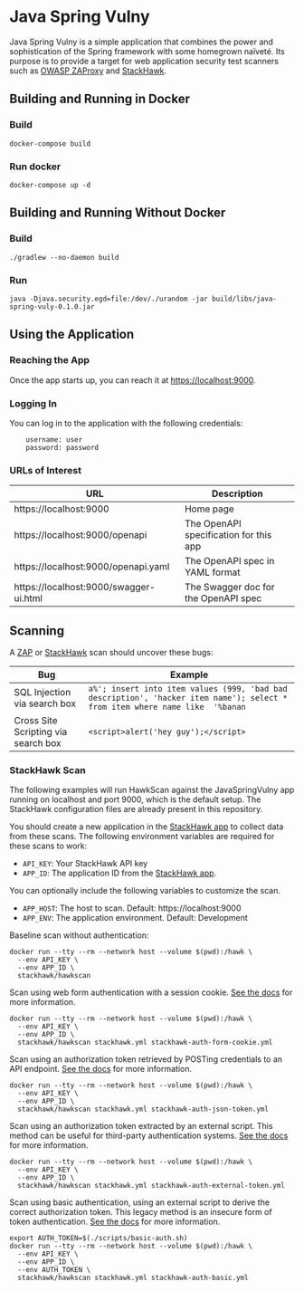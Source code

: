 # Java Spring Vulny

Java Spring Vulny is a simple application that combines the power and sophistication of the Spring framework with some homegrown naïveté. Its purpose is to provide a target for web application security test scanners such as [OWASP ZAProxy](https://www.zaproxy.org/) and [StackHawk](https://www.stackhawk.com/).

## Building and Running in Docker

### Build
```shell script
docker-compose build
```

### Run docker
```shell script
docker-compose up -d
```

## Building and Running Without Docker

### Build
```shell script
./gradlew --no-daemon build
```

### Run
```shell script
java -Djava.security.egd=file:/dev/./urandom -jar build/libs/java-spring-vuly-0.1.0.jar
```

## Using the Application

### Reaching the App

Once the app starts up, you can reach it at [https://localhost:9000](https://localhost:9000).

### Logging In
You can log in to the application with the following credentials:

```
    username: user
    password: password
```

### URLs of Interest

| URL | Description |
| --- | --- |
| https://localhost:9000 | Home page |
| https://localhost:9000/openapi | The OpenAPI specification for this app |
| https://localhost:9000/openapi.yaml | The OpenAPI spec in YAML format |
| https://localhost:9000/swagger-ui.html | The Swagger doc for the OpenAPI spec |

## Scanning

A [ZAP](https://www.zaproxy.org/) or [StackHawk](https://www.stackhawk.com/) scan should uncover these bugs:

| Bug | Example |
| --- | --- |
| SQL Injection via search box | `a%'; insert into item values (999, 'bad bad description', 'hacker item name'); select * from item where name like  '%banan` |
| Cross Site Scripting via search box | `<script>alert('hey guy');</script>` |

### StackHawk Scan

The following examples will run HawkScan against the JavaSpringVulny app running on localhost and port 9000, which is the default setup. The StackHawk configuration files are already present in this repository.

You should create a new application in the [StackHawk app](https://app.stackhawk.com/applications) to collect data from these scans. The following environment variables are required for these scans to work:

 * `API_KEY`: Your StackHawk API key
 * `APP_ID`: The application ID from the [StackHawk app](https://app.stackhawk.com/applications).

You can optionally include the following variables to customize the scan.

 * `APP_HOST`: The host to scan. Default: https://localhost:9000
 * `APP_ENV`: The application environment. Default: Development

Baseline scan without authentication:
```shell
docker run --tty --rm --network host --volume $(pwd):/hawk \
  --env API_KEY \
  --env APP_ID \
  stackhawk/hawkscan
```

Scan using web form authentication with a session cookie. [See the docs](https://docs.stackhawk.com/hawkscan/configuration/authenticated-scanning.html#example-usernamepassword-authentication--cookie-authorization) for more information.
```shell
docker run --tty --rm --network host --volume $(pwd):/hawk \
  --env API_KEY \
  --env APP_ID \
  stackhawk/hawkscan stackhawk.yml stackhawk-auth-form-cookie.yml
```

Scan using an authorization token retrieved by POSTing credentials to an API endpoint. [See the docs](https://docs.stackhawk.com/hawkscan/configuration/authenticated-scanning.html#usernamepassword-authentication--bearer-token-authorization) for more information.
```shell
docker run --tty --rm --network host --volume $(pwd):/hawk \
  --env API_KEY \
  --env APP_ID \
  stackhawk/hawkscan stackhawk.yml stackhawk-auth-json-token.yml
```

Scan using an authorization token extracted by an external script. This method can be useful for third-party authentication systems. [See the docs](https://docs.stackhawk.com/hawkscan/configuration/authenticated-scanning.html#example-external-token-authentication--custom-token-authorization) for more information.
```shell
docker run --tty --rm --network host --volume $(pwd):/hawk \
  --env API_KEY \
  --env APP_ID \
  stackhawk/hawkscan stackhawk.yml stackhawk-auth-external-token.yml
```

Scan using basic authentication, using an external script to derive the correct authorization token. This legacy method is an insecure form of token authentication. [See the docs](https://docs.stackhawk.com/hawkscan/configuration/authenticated-scanning.html#example-external-token-authentication--custom-token-authorization) for more information.
```shell
export AUTH_TOKEN=$(./scripts/basic-auth.sh)
docker run --tty --rm --network host --volume $(pwd):/hawk \
  --env API_KEY \
  --env APP_ID \
  --env AUTH_TOKEN \
  stackhawk/hawkscan stackhawk.yml stackhawk-auth-basic.yml
```